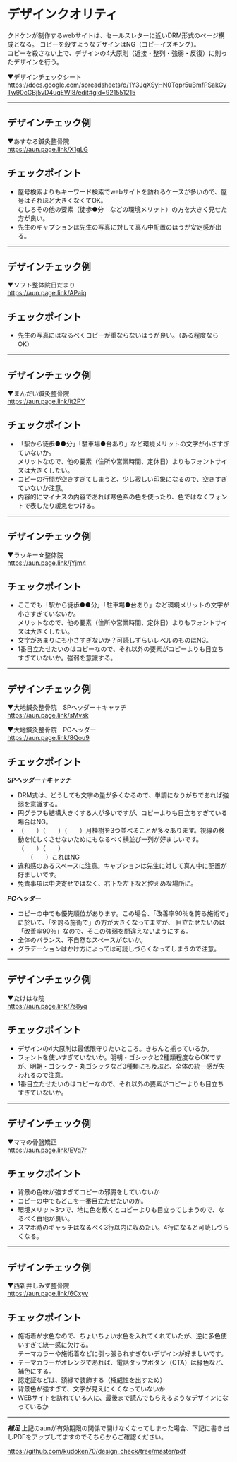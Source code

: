 # デザインクオリティ
クドケンが制作するwebサイトは、セールスレターに近いDRM形式のページ構成となる。
コピーを殺すようなデザインはNG（コピーイズキング）。						
コピーを殺さない上で、デザインの4大原則（近接・整列・強弱・反復）に則ったデザインを行う。		

▼デザインチェックシート						
https://docs.google.com/spreadsheets/d/1Y3JqXSyHN0Tqpr5uBmfPSakGyTw90cGBj5vD4uqEWl8/edit#gid=921551215						

---

## デザインチェック例
▼あすなろ鍼灸整骨院<br>https://aun.page.link/X1gLG

## チェックポイント						
- 屋号検索よりもキーワード検索でwebサイトを訪れるケースが多いので、屋号はそれほど大きくなくてOK。<br>
むしろその他の要素（徒歩●分　などの環境メリット）の方を大きく見せた方が良い。
- 先生のキャプションは先生の写真に対して真ん中配置のほうが安定感が出る。						

---

## デザインチェック例
▼ソフト整体院日だまり<br>https://aun.page.link/APaiq		

## チェックポイント						
- 先生の写真にはなるべくコピーが重ならないほうが良い。（ある程度ならOK）

---

## デザインチェック例
▼まんだい鍼灸整骨院<br>https://aun.page.link/it2PY

## チェックポイント						
- 「駅から徒歩●●分」「駐車場●台あり」など環境メリットの文字が小さすぎていないか。<br>
メリットなので、他の要素（住所や営業時間、定休日）よりもフォントサイズは大きくしたい。
- コピーの行間が空きすぎてしまうと、少し寂しい印象になるので、空きすぎていないか注意。
- 内容的にマイナスの内容であれば寒色系の色を使ったり、色ではなくフォントで表したり緩急をつける。

---

## デザインチェック例
▼ラッキー☆整体院<br>https://aun.page.link/jYjm4

## チェックポイント						
- ここでも「駅から徒歩●●分」「駐車場●台あり」など環境メリットの文字が小さすぎていないか。<br>
メリットなので、他の要素（住所や営業時間、定休日）よりもフォントサイズは大きくしたい。						
- 文字があまりにも小さすぎないか？可読しずらいレベルのものはNG。						
- 1番目立たせたいのはコピーなので、それ以外の要素がコピーよりも目立ちすぎていないか。強弱を意識する。					

---

## デザインチェック例
▼大地鍼灸整骨院　SPヘッダー＋キャッチ<br>https://aun.page.link/sMvsk

▼大地鍼灸整骨院　PCヘッダー<br>https://aun.page.link/8Qou9


## チェックポイント			
***SPヘッダー＋キャッチ***
- DRM式は、どうしても文字の量が多くなるので、単調になりがちであれば強弱を意識する。						
- 円グラフも結構大きくする人が多いですが、コピーよりも目立ちすぎている場合はNG。						
- （　　）（　　）（　　）月桂樹を3つ並べることが多々あります。視線の移動を忙しくさせないためにもなるべく横並び一列が好ましいです。<br>
（　　）（　　）<br>
　　（　　）これはNG<br>					
- 違和感のあるスペースに注意。キャプションは先生に対して真ん中に配置が好ましいです。						
- 免責事項は中央寄せではなく、右下た左下など控えめな場所に。										

***PCヘッダー***
- コピーの中でも優先順位があります。この場合、「改善率90％を誇る施術で」に於いて、「を誇る施術で」の方が大きくなってますが、
目立たせたいのは「改善率90％」なので、そこの強弱を間違えないようにする。						
- 全体のバランス、不自然なスペースがないか。							
- グラデーションはかけ方によっては可読しづらくなってしまうので注意。							

---

## デザインチェック例
▼たけはな院<br>https://aun.page.link/7s8yq

## チェックポイント						
- デザインの4大原則は最低限守りたいところ。きちんと揃っているか。						
- フォントを使いすぎていないか。明朝・ゴシックと2種類程度ならOKですが、明朝・ゴシック・丸ゴシックなど3種類にも及ぶと、全体の統一感が失われるので注意。				
- 1番目立たせたいのはコピーなので、それ以外の要素がコピーよりも目立ちすぎていないか。	

---

## デザインチェック例
▼ママの骨盤矯正<br>https://aun.page.link/EVq7r

## チェックポイント						
- 背景の色味が強すぎてコピーの邪魔をしていないか						
- コピーの中でもどこを一番目立たせたいのか。						
- 環境メリット3つで、地に色を敷くとコピーよりも目立ってしまうので、なるべく白地が良い。						
- スマホ時のキャッチはなるべく3行以内に収めたい。4行になると可読しづらくなる。						

---

## デザインチェック例
▼西新井しみず整骨院<br>https://aun.page.link/6Cxyy

## チェックポイント						
- 施術着が水色なので、ちょいちょい水色を入れてくれていたが、逆に多色使いすぎて統一感に欠ける。<br>
テーマカラーや施術着などに引っ張られすぎないデザインが好ましいです。				
- テーマカラーがオレンジであれば、電話タップボタン（CTA）は緑色など、補色にする。						
- 認定証などは、額縁で装飾する（権威性を出すため）						
- 背景色が強すぎて、文字が見えにくくなっていないか						
- WEBサイトを訪れている人に、最後まで読んでもらえるようなデザインになっているか						
						
---
***補足***
上記のaunが有効期限の関係で開けなくなってしまった場合、下記に書き出しPDFをアップしてますのでそちらからご確認ください。

https://github.com/kudoken70/design_check/tree/master/pdf

